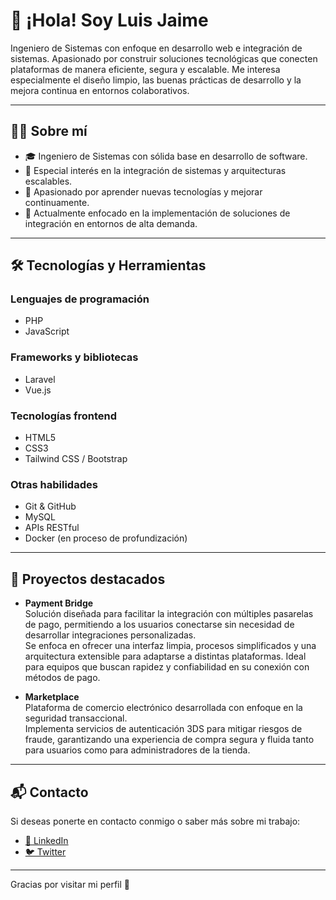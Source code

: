 # 👋 ¡Hola! Soy Luis Jaime

Ingeniero de Sistemas con enfoque en desarrollo web e integración de sistemas. Apasionado por construir soluciones tecnológicas que conecten plataformas de manera eficiente, segura y escalable. Me interesa especialmente el diseño limpio, las buenas prácticas de desarrollo y la mejora continua en entornos colaborativos.

---

## 🧑‍💻 Sobre mí

- 🎓 Ingeniero de Sistemas con sólida base en desarrollo de software.
- 🔄 Especial interés en la integración de sistemas y arquitecturas escalables.
- 🚀 Apasionado por aprender nuevas tecnologías y mejorar continuamente.
- 💼 Actualmente enfocado en la implementación de soluciones de integración en entornos de alta demanda.

---

## 🛠️ Tecnologías y Herramientas

### Lenguajes de programación
- PHP
- JavaScript

### Frameworks y bibliotecas
- Laravel
- Vue.js

### Tecnologías frontend
- HTML5
- CSS3
- Tailwind CSS / Bootstrap

### Otras habilidades
- Git & GitHub
- MySQL
- APIs RESTful
- Docker (en proceso de profundización)

---

## 🧩 Proyectos destacados

- **Payment Bridge**  
  Solución diseñada para facilitar la integración con múltiples pasarelas de pago, permitiendo a los usuarios conectarse sin necesidad de desarrollar integraciones personalizadas.  
  Se enfoca en ofrecer una interfaz limpia, procesos simplificados y una arquitectura extensible para adaptarse a distintas plataformas. Ideal para equipos que buscan rapidez y confiabilidad en su conexión con métodos de pago.

- **Marketplace**  
  Plataforma de comercio electrónico desarrollada con enfoque en la seguridad transaccional.  
  Implementa servicios de autenticación 3DS para mitigar riesgos de fraude, garantizando una experiencia de compra segura y fluida tanto para usuarios como para administradores de la tienda.

---

## 📬 Contacto

Si deseas ponerte en contacto conmigo o saber más sobre mi trabajo:

- [📎 LinkedIn](www.linkedin.com/in/luis-alberto-jaime-6709ab239)
- [🐦 Twitter](https://twitter.com/MrLuisJaimes)

---

Gracias por visitar mi perfil 🙌

